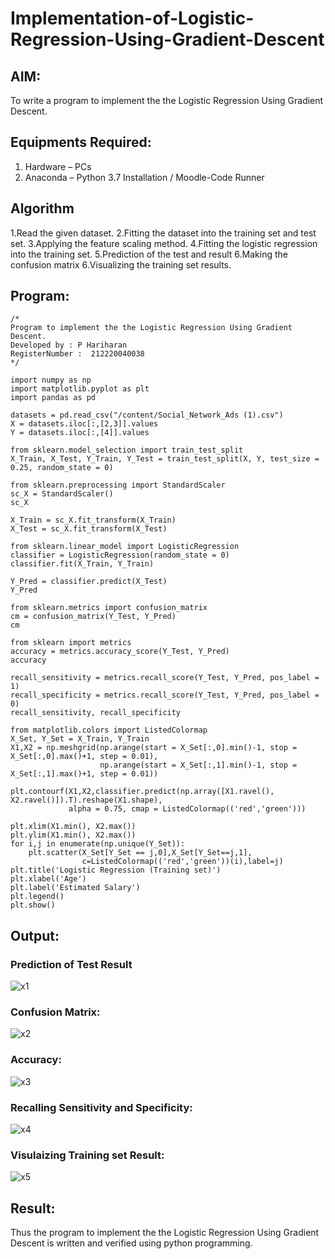 # Implementation-of-Logistic-Regression-Using-Gradient-Descent

## AIM:
To write a program to implement the the Logistic Regression Using Gradient Descent.

## Equipments Required:
1. Hardware – PCs
2. Anaconda – Python 3.7 Installation / Moodle-Code Runner

## Algorithm
1.Read the given dataset.
2.Fitting the dataset into the training set and test set.
3.Applying the feature scaling method.
4.Fitting the logistic regression into the training set.
5.Prediction of the test and result
6.Making the confusion matrix
6.Visualizing the training set results.

## Program:
```
/*
Program to implement the the Logistic Regression Using Gradient Descent.
Developed by : P Hariharan
RegisterNumber :  212220040038
*/

import numpy as np
import matplotlib.pyplot as plt
import pandas as pd

datasets = pd.read_csv("/content/Social_Network_Ads (1).csv")
X = datasets.iloc[:,[2,3]].values
Y = datasets.iloc[:,[4]].values

from sklearn.model_selection import train_test_split
X_Train, X_Test, Y_Train, Y_Test = train_test_split(X, Y, test_size = 0.25, random_state = 0)

from sklearn.preprocessing import StandardScaler
sc_X = StandardScaler()
sc_X

X_Train = sc_X.fit_transform(X_Train)
X_Test = sc_X.fit_transform(X_Test)

from sklearn.linear_model import LogisticRegression
classifier = LogisticRegression(random_state = 0)
classifier.fit(X_Train, Y_Train)

Y_Pred = classifier.predict(X_Test)
Y_Pred

from sklearn.metrics import confusion_matrix
cm = confusion_matrix(Y_Test, Y_Pred)
cm

from sklearn import metrics
accuracy = metrics.accuracy_score(Y_Test, Y_Pred)
accuracy

recall_sensitivity = metrics.recall_score(Y_Test, Y_Pred, pos_label = 1)
recall_specificity = metrics.recall_score(Y_Test, Y_Pred, pos_label = 0)
recall_sensitivity, recall_specificity

from matplotlib.colors import ListedColormap
X_Set, Y_Set = X_Train, Y_Train
X1,X2 = np.meshgrid(np.arange(start = X_Set[:,0].min()-1, stop = X_Set[:,0].max()+1, step = 0.01), 
                    np.arange(start = X_Set[:,1].min()-1, stop = X_Set[:,1].max()+1, step = 0.01))

plt.contourf(X1,X2,classifier.predict(np.array([X1.ravel(),
X2.ravel()]).T).reshape(X1.shape),
             alpha = 0.75, cmap = ListedColormap(('red','green')))

plt.xlim(X1.min(), X2.max())
plt.ylim(X1.min(), X2.max())
for i,j in enumerate(np.unique(Y_Set)):
    plt.scatter(X_Set[Y_Set == j,0],X_Set[Y_Set==j,1],
                c=ListedColormap(('red','green'))(i),label=j)
plt.title('Logistic Regression (Training set)')
plt.xlabel('Age')
plt.label('Estimated Salary')
plt.legend()
plt.show()
```

## Output:
### Prediction of Test Result

![x1](https://user-images.githubusercontent.com/95471278/174228270-242f5f9f-f68a-40ca-af09-48db4595a641.jpg)

### Confusion Matrix:

![x2](https://user-images.githubusercontent.com/95471278/174228279-04e0abd8-2dbd-4c5e-bde7-cdd719dd109a.jpg)

### Accuracy:

![x3](https://user-images.githubusercontent.com/95471278/174228287-4dbf79bf-026b-4ddb-a85b-55f624c5a092.jpg)

### Recalling Sensitivity and Specificity:
![x4](https://user-images.githubusercontent.com/95471278/174228299-ff61596f-0647-419f-9b7e-2d71e1eec182.jpg)


### Visulaizing Training set Result:
![x5](https://user-images.githubusercontent.com/95471278/174228311-8cd74836-db44-4b41-b8e5-4a154fdd9262.jpeg)


## Result:
Thus the program to implement the the Logistic Regression Using Gradient Descent is written and verified using python programming.
